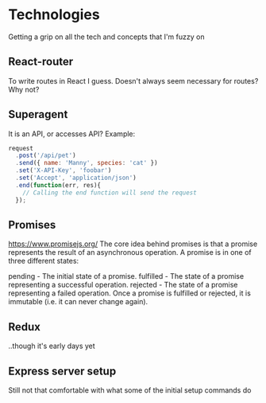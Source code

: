 # Technologies
Getting a grip on all the tech and concepts that I'm fuzzy on

## React-router
To write routes in React I guess.
Doesn't always seem necessary for routes? Why not?

## Superagent
It is an API, or accesses API?
Example: 
```javascript
request
  .post('/api/pet')
  .send({ name: 'Manny', species: 'cat' })
  .set('X-API-Key', 'foobar')
  .set('Accept', 'application/json')
  .end(function(err, res){
    // Calling the end function will send the request 
  });
```
  
## Promises
https://www.promisejs.org/
The core idea behind promises is that a promise represents the result of an asynchronous operation. A promise is in one of three different states:

pending - The initial state of a promise.
fulfilled - The state of a promise representing a successful operation.
rejected - The state of a promise representing a failed operation.
Once a promise is fulfilled or rejected, it is immutable (i.e. it can never change again).

## Redux
..though it's early days yet

## Express server setup
Still not that comfortable with what some of the initial setup commands do

